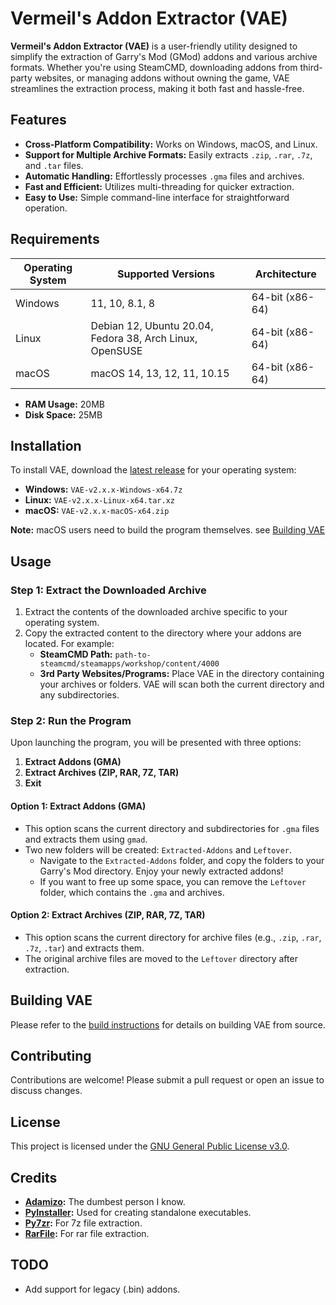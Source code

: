 # Vermeil's Addon Extractor (VAE)

**Vermeil's Addon Extractor (VAE)** is a user-friendly utility designed to simplify the extraction of Garry's Mod (GMod) addons and various archive formats. Whether you're using SteamCMD, downloading addons from third-party websites, or managing addons without owning the game, VAE streamlines the extraction process, making it both fast and hassle-free.

## Features

- **Cross-Platform Compatibility:** Works on Windows, macOS, and Linux.
- **Support for Multiple Archive Formats:** Easily extracts `.zip`, `.rar`, `.7z`, and `.tar` files.
- **Automatic Handling:** Effortlessly processes `.gma` files and archives.
- **Fast and Efficient:** Utilizes multi-threading for quicker extraction.
- **Easy to Use:** Simple command-line interface for straightforward operation.

## Requirements

| Operating System | Supported Versions                                       | Architecture    |
|------------------|----------------------------------------------------------|-----------------|
| Windows          | 11, 10, 8.1, 8                                           | 64-bit (x86-64) |
| Linux            | Debian 12, Ubuntu 20.04, Fedora 38, Arch Linux, OpenSUSE | 64-bit (x86-64) |
| macOS            | macOS 14, 13, 12, 11, 10.15                              | 64-bit (x86-64) |

- **RAM Usage:** 20MB
- **Disk Space:** 25MB

## Installation

To install VAE, download the [latest release](https://github.com/VermeilChan/VAE/releases/latest) for your operating system:

- **Windows:** `VAE-v2.x.x-Windows-x64.7z`
- **Linux:** `VAE-v2.x.x-Linux-x64.tar.xz`
- **macOS:** `VAE-v2.x.x-macOS-x64.zip`

**Note:** macOS users need to build the program themselves. see [Building VAE](#building-vae)

## Usage

### Step 1: Extract the Downloaded Archive

1. Extract the contents of the downloaded archive specific to your operating system.
2. Copy the extracted content to the directory where your addons are located. For example:
   - **SteamCMD Path:** `path-to-steamcmd/steamapps/workshop/content/4000`
   - **3rd Party Websites/Programs:** Place VAE in the directory containing your archives or folders. VAE will scan both the current directory and any subdirectories.

### Step 2: Run the Program

Upon launching the program, you will be presented with three options:

1. **Extract Addons (GMA)**
2. **Extract Archives (ZIP, RAR, 7Z, TAR)**
3. **Exit**

#### Option 1: Extract Addons (GMA)

- This option scans the current directory and subdirectories for `.gma` files and extracts them using `gmad`.
- Two new folders will be created: `Extracted-Addons` and `Leftover`.
  - Navigate to the `Extracted-Addons` folder, and copy the folders to your Garry's Mod directory. Enjoy your newly extracted addons!
  - If you want to free up some space, you can remove the `Leftover` folder, which contains the `.gma` and archives.

#### Option 2: Extract Archives (ZIP, RAR, 7Z, TAR)

- This option scans the current directory for archive files (e.g., `.zip`, `.rar`, `.7z`, `.tar`) and extracts them.
- The original archive files are moved to the `Leftover` directory after extraction.

## Building VAE

Please refer to the [build instructions](BUILD.md) for details on building VAE from source.

## Contributing

Contributions are welcome! Please submit a pull request or open an issue to discuss changes.

## License

This project is licensed under the [GNU General Public License v3.0](LICENSE).

## Credits

- **[Adamizo](https://github.com/adamizo):** The dumbest person I know.
- **[PyInstaller](https://www.pyinstaller.org/):** Used for creating standalone executables.
- **[Py7zr](https://pypi.org/project/py7zr/):** For 7z file extraction.
- **[RarFile](https://pypi.org/project/rarfile/):** For rar file extraction.

## TODO

- Add support for legacy (.bin) addons.
